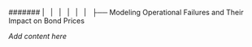 ####### |   |   |   |   |   |   ├── Modeling Operational Failures and Their Impact on Bond Prices

*Add content here*